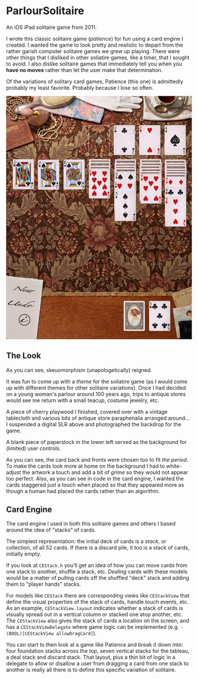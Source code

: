 # ParlourSolitaire
An iOS iPad solitaire game from 2011.

I wrote this classic solitaire game (*patience*) for fun using a card engine I created. I wanted the game to look pretty and realistic to depart from the rather garish computer solitaire games we grew up playing. There were other things that I disliked in other soliatire games, like a timer, that I sought to avoid. I also dislike solitaire games that immediately tell you when you **have no moves** rather than let the user make that determination.

Of the variations of solitary card games, Patience (this one) is admittedly probably my least favorite. Probably because I lose so often.

![Screenshot](https://github.com/softdorothy/ParlourSolitaire/blob/main/Screenshots/Screenshot1.png)

## The Look

As you can see, skeuomorphism (unapologetically) reigned.

It was fun to come up with a *theme* for the soliatire game (as I would come up with different themes for other solitaire variations). Once I had decided on a young woman's parlour around 100 years ago, trips to antique stores would see me return with a small teacup, costume jewelry, etc.

A piece of cherry playwood I finished, covered over with a vintage tablecloth and various bits of antique store paraphenalia arranged around... I suspended a digital SLR above and photographed the backdrop for the game.

A blank piece of paperstock in the lower left served as the background for  (limited) user controls.

As you can see, the card back and fronts were chosen too to fit *the period*. To make the cards look more at home on the background I had to white-adjust the artwork a touch and add a bit of *grime* so they would not appear too perfect. Also, as you can see in code in the card engine, I wanted the cards staggered just a touch when placed so that they appeared more as though a human had placed the cards rather than an algorithm.

## Card Engine

The card engine I used in both this solitaire games and others I based around the idea of "stacks" of cards.

The simplest representation: the initial deck of cards is a *stack*, or collection, of all 52 cards. If there is a discard pile, it too is a stack of cards, initially empty.

If you look at `CEStack.h` you'll get an idea of how you can move cards from one stack to another, shuffle a stack, etc. *Dealing* cards with these models would be a matter of pulling cards off the shuffled "deck" stack and adding them to "player hands" stacks.

For models like `CEStack` there are corresponding views like `CEStackView` that define the visual properties of the stack of cards, handle touch events, etc. As an example, `CEStackView.layout` indicates whether a stack of cards is visually spread out in a vertical column or stacked one atop another, etc. The `CEStackView` also gives the stack of cards a location on the screen, and has a `CEStackViewDelegate` where game logic can be implemented (e.g. `- (BOOL)[CEStackView allowDragCard]`).

You can start to then look at a game like Patience and break it down into: four foundation stacks across the top, seven vertical stacks for the tableau, a deal stack and discard stack. That layout, plus a thin bit of logic in a delegate to allow or disallow a user from dragging a card from one stack to another is really all there is to define this specific variation of solitaire.